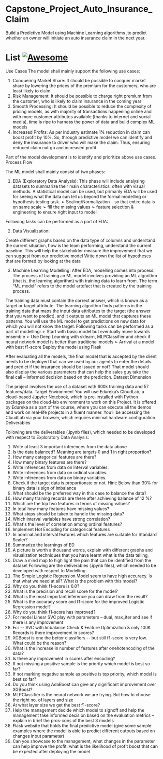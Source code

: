 # Capstone_Project_Auto_Insurance_Claim
Build a Predictive Model using Machine Learning algorithms ,to predict whether an owner will initiate an auto insurance claim in the next year.

# List [![Awesome](https://cdn.rawgit.com/sindresorhus/awesome/d7305f38d29fed78fa85652e3a63e154dd8e8829/media/badge.svg)](https://github.com/sindresorhus/awesome#readme)
Use Cases
The model shall mainly support the following use cases:
1)	Conquering Market Share: It should be possible to conquer market share by lowering the prices of the premium for the customers, who are least likely to claim.
2)	Risk Management: It should be possible to charge right premium from the customer, who is likely to claim insurance in the coming year
3)	Smooth Processing: It should be possible to reduce the complexity of pricing models, as with majority of transactions happening online and with more customer attributes available (thanks to internet and social media), time is ripe to harness the power of data and build complex ML models
4)	Increased Profits: As per industry estimate 1% reduction in claim can boost profit by 10%. So, through predictive model we can identify and deny the insurance to driver who will make the claim. Thus, ensuring reduced claim out go and increased profit.

Part of the model development is to identify and prioritize above use cases.
Process Flow

The ML model shall mainly consist of two phases: 

1)	EDA (Exploratory Data Analysis): This phase will include analysing datasets to summarize their main characteristics, often with visual methods. A statistical model can be used, but primarily EDA will be used for seeing what the data can tell us beyond the formal modelling or hypothesis testing task. 
➢ Scaling/Normalization – so that entire data is on same scale 
➢ fill the missing values
➢ feature selection & engineering to ensure right input to model 


Following tasks can be performed as a part of EDA:
 

2)	Data Visualization: 

Create different graphs based on the data type of columns and understand the current situation, how is the team performing, understand the current baseline. This will help the stakeholder measure the improvement that we can suggest from our predictive model 
Write down the list of hypotheses that are formed by looking at the data

3)	Machine Learning Modelling: 
After EDA, modelling comes into process. The process of training an ML model involves providing an ML algorithm (that is, the learning algorithm) with training data to learn from. The term “ML model” refers to the model artefact that is created by the training process. 
 
The training data must contain the correct answer, which is known as a target or target attribute. The learning algorithm finds patterns in the training data that maps the input data attributes to the target (the answer that you want to predict), and it outputs an ML model that captures these patterns. 
You will use the ML model to get predictions on new data for which you will not know the target.
Following tasks can be performed as a part of modelling:
➢ Start with basic model but eventually move towards ensemble
➢ Use Deep Learning with sklearn, MLPClassifier and check if neural network model is better than traditional models
➢ Arrival at a model with best f1-score
Deploy the model using Flask

After evaluating all the models, the final model that is accepted by the client needs to be deployed that can we used by our agents to enter the details and predict if the insurance should be issued or not?
That model should also display the various parameters that can help the sales guy take the final call – informed decision based on the prediction.
Dataset Dimension

The project involves the use of a dataset with 600k training data and 57 features/data.
Target Environment
You will use Edureka’s CloudLab, a cloud-based Jupyter Notebook, which is pre-installed with Python packages on the cloud-lab environment to work on this Project. It is offered by Edureka as a part of the course, where you can execute all the demos and work on real-life projects in a fluent manner.
You’ll be accessing the CloudLab via your browser, which requires minimal hardware configuration.
Deliverables

Following are the deliverables (.ipynb files), which needed to be developed with respect to Exploratory Data Analysis:
1.	Write at least 3 important inferences from the data above
2.	Is the data balanced? Meaning are targets 0 and 1 in right proportion?
3.	How many categorical features are there?
4.	How many binary features are there?
5.	Write inferences from data on Interval variables.
6.	Write inferences from data on ordinal variables.
7.	Write inferences from data on binary variables.
8.	Check if the target data is proportionate or not. Hint: Below than 30% for binary data is sign of imbalance
9.	What should be the preferred way in this case to balance the data? 
10.	How many training records are there after achieving balance of 12 %? 
11.	Which are the top two features in terms of missing values? 
12.	In total how many features have missing values? 
13.	What steps should be taken to handle the missing data? 
14.	Which interval variables have strong correlation? 
15.	What's the level of correlation among ordinal features? 
16.	Implement Hot Encoding for categorical features 
17.	In nominal and interval features which features are suitable for Standard Scaler?
18.	Summarize the learnings of ED
19.	A picture is worth a thousand words, explain with different graphs and visualization techniques that you have learnt what is the data telling, 
20.	Draw a mind map to high light the pain that can be identified from the dataset
Following are the deliverables (.ipynb files), which needed to be developed with respect to Modelling:
1. The Simple Logistic Regression Model seem to have high accuracy. Is that what we need at all? What is the problem with this model?
2. Why do you think f1-score is 0.0?
3. What is the precision and recall score for the model?
4. What is the most important inference you can draw from the result?
5. What is the accuracy score and f1-score for the improved Logistic Regression model?
6. Why do you think f1-score has improved?
7. For model Linear SVC play with parameters – dual, max_iter and see if there is any improvement
8. For -- SVC with Imbalance Check & Feature Optimization & only 100K Records is there improvement in scores?
9. XGBoost is one the better classifiers -- but still f1-score is very low. What could be the reason?
10. What is the increase in number of features after onehotencoding of the data?
11. Is there any improvement in scores after encoding?
12. If not missing a positive sample is the priority which model is best so far?
13. If not marking negative sample as positive is top priority, which model is best so far?
14. Do you think using AdaBoost can give any significant improvement over XGBoost?
15. MLPClassifier is the neural network we are trying. But how to choose the right no. of layers and size
16. At what layer size we get the best f1-score?
17. Help the management decide which model to signoff and help the management take informed decision based on the evaluation metrics – explain in brief the pros-cons of the best 3 models
18. Flask website that holds the final predictive model (give some sample examples where the model is able to predict different outputs based on changes input parameter)
19. Can you showcase to the management, what changes in the parameter can help improve the profit, what is the likelihood of profit boost that can be expected after deploying the model


